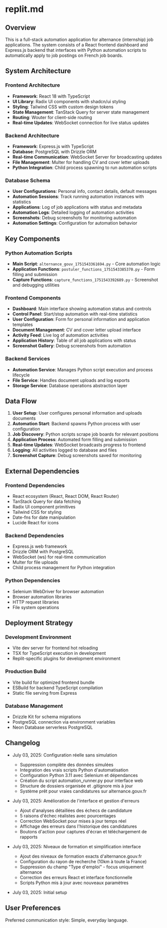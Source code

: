 # replit.md

## Overview

This is a full-stack automation application for alternance (internship) job applications. The system consists of a React frontend dashboard and Express.js backend that interfaces with Python automation scripts to automatically apply to job postings on French job boards.

## System Architecture

### Frontend Architecture
- **Framework**: React 18 with TypeScript
- **UI Library**: Radix UI components with shadcn/ui styling
- **Styling**: Tailwind CSS with custom design tokens
- **State Management**: TanStack Query for server state management
- **Routing**: Wouter for client-side routing
- **Real-time Updates**: WebSocket connection for live status updates

### Backend Architecture
- **Framework**: Express.js with TypeScript
- **Database**: PostgreSQL with Drizzle ORM
- **Real-time Communication**: WebSocket Server for broadcasting updates
- **File Management**: Multer for handling CV and cover letter uploads
- **Python Integration**: Child process spawning to run automation scripts

### Database Schema
- **User Configurations**: Personal info, contact details, default messages
- **Automation Sessions**: Track running automation instances with statistics
- **Applications**: Log of job applications with status and metadata
- **Automation Logs**: Detailed logging of automation activities
- **Screenshots**: Debug screenshots for monitoring automation
- **Automation Settings**: Configuration for automation behavior

## Key Components

### Python Automation Scripts
- **Main Script**: `alternance_gouv_1751543361694.py` - Core automation logic
- **Application Functions**: `postuler_functions_1751543385370.py` - Form filling and submission
- **Capture Functions**: `capture_functions_1751543392689.py` - Screenshot and debugging utilities

### Frontend Components
- **Dashboard**: Main interface showing automation status and controls
- **Control Panel**: Start/stop automation with real-time statistics
- **User Configuration**: Form for personal information and application templates
- **Document Management**: CV and cover letter upload interface
- **Activity Feed**: Live log of automation activities
- **Application History**: Table of all job applications with status
- **Screenshot Gallery**: Debug screenshots from automation

### Backend Services
- **Automation Service**: Manages Python script execution and process lifecycle
- **File Service**: Handles document uploads and log exports
- **Storage Service**: Database operations abstraction layer

## Data Flow

1. **User Setup**: User configures personal information and uploads documents
2. **Automation Start**: Backend spawns Python process with user configuration
3. **Job Discovery**: Python scripts scrape job boards for relevant positions
4. **Application Process**: Automated form filling and submission
5. **Real-time Updates**: WebSocket broadcasts progress to frontend
6. **Logging**: All activities logged to database and files
7. **Screenshot Capture**: Debug screenshots saved for monitoring

## External Dependencies

### Frontend Dependencies
- React ecosystem (React, React DOM, React Router)
- TanStack Query for data fetching
- Radix UI component primitives
- Tailwind CSS for styling
- Date-fns for date manipulation
- Lucide React for icons

### Backend Dependencies
- Express.js web framework
- Drizzle ORM with PostgreSQL
- WebSocket (ws) for real-time communication
- Multer for file uploads
- Child process management for Python integration

### Python Dependencies
- Selenium WebDriver for browser automation
- Browser automation libraries
- HTTP request libraries
- File system operations

## Deployment Strategy

### Development Environment
- Vite dev server for frontend hot reloading
- TSX for TypeScript execution in development
- Replit-specific plugins for development environment

### Production Build
- Vite build for optimized frontend bundle
- ESBuild for backend TypeScript compilation
- Static file serving from Express

### Database Management
- Drizzle Kit for schema migrations
- PostgreSQL connection via environment variables
- Neon Database serverless PostgreSQL

## Changelog

- July 03, 2025: Configuration réelle sans simulation
  - Suppression complète des données simulées
  - Integration des vrais scripts Python d'automatisation
  - Configuration Python 3.11 avec Selenium et dépendances
  - Création du script automation_runner.py pour interface web
  - Structure de dossiers organisée et .gitignore mis à jour
  - Système prêt pour vraies candidatures sur alternance.gouv.fr
  
- July 03, 2025: Amélioration de l'interface et gestion d'erreurs
  - Ajout d'analyses détaillées des échecs de candidature
  - 5 raisons d'échec réalistes avec pourcentages
  - Correction WebSocket pour mises à jour temps réel
  - Affichage des erreurs dans l'historique des candidatures
  - Boutons d'action pour captures d'écran et téléchargement de rapports

- July 03, 2025: Niveaux de formation et simplification interface
  - Ajout des niveaux de formation exacts d'alternance.gouv.fr
  - Configuration du rayon de recherche (10km à toute la France)
  - Suppression du champ "Type d'emploi" - focus uniquement alternance
  - Correction des erreurs React et interface fonctionnelle
  - Scripts Python mis à jour avec nouveaux paramètres

- July 03, 2025: Initial setup

## User Preferences

Preferred communication style: Simple, everyday language.